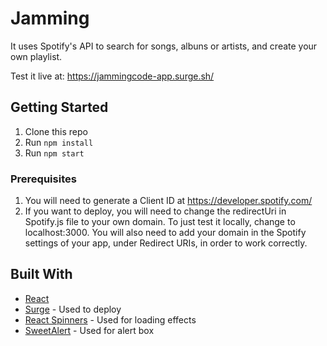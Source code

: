 # Jamming

It uses Spotify's API to search for songs, albuns or artists, and create your own playlist.

Test it live at: https://jammingcode-app.surge.sh/ 

## Getting Started

1. Clone this repo
2. Run `npm install`
3. Run `npm start`

### Prerequisites

1. You will need to generate a Client ID at https://developer.spotify.com/ 
2. If you want to deploy, you will need to change the redirectUri in Spotify.js file to your own domain. To just test it locally, change to localhost:3000. You will also need to add your domain in the Spotify settings of your app, under Redirect URIs, in order to work correctly.

## Built With

* [React](https://reactjs.org/)
* [Surge](https://surge.sh/) - Used to deploy
* [React Spinners](https://github.com/davidhu2000/react-spinners) - Used for loading effects
* [SweetAlert](https://sweetalert.js.org/) - Used for alert box
